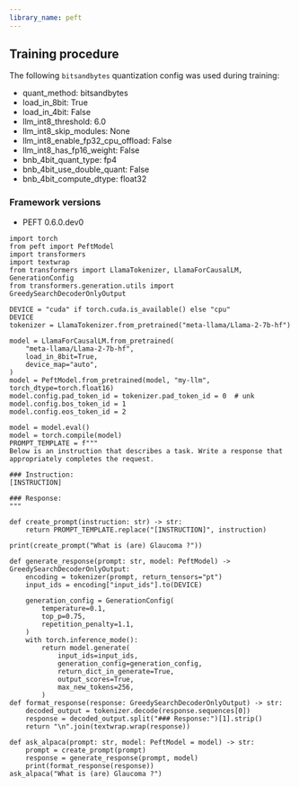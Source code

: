 ```yaml
---
library_name: peft
---
```

## Training procedure


The following `bitsandbytes` quantization config was used during training:
- quant_method: bitsandbytes
- load_in_8bit: True
- load_in_4bit: False
- llm_int8_threshold: 6.0
- llm_int8_skip_modules: None
- llm_int8_enable_fp32_cpu_offload: False
- llm_int8_has_fp16_weight: False
- bnb_4bit_quant_type: fp4
- bnb_4bit_use_double_quant: False
- bnb_4bit_compute_dtype: float32
### Framework versions


- PEFT 0.6.0.dev0
```
import torch
from peft import PeftModel
import transformers
import textwrap
from transformers import LlamaTokenizer, LlamaForCausalLM, GenerationConfig
from transformers.generation.utils import GreedySearchDecoderOnlyOutput
 
DEVICE = "cuda" if torch.cuda.is_available() else "cpu"
DEVICE
tokenizer = LlamaTokenizer.from_pretrained("meta-llama/Llama-2-7b-hf")
 
model = LlamaForCausalLM.from_pretrained(
    "meta-llama/Llama-2-7b-hf",
    load_in_8bit=True,
    device_map="auto",
)
model = PeftModel.from_pretrained(model, "my-llm", torch_dtype=torch.float16)
model.config.pad_token_id = tokenizer.pad_token_id = 0  # unk
model.config.bos_token_id = 1
model.config.eos_token_id = 2
 
model = model.eval()
model = torch.compile(model)
PROMPT_TEMPLATE = f"""
Below is an instruction that describes a task. Write a response that appropriately completes the request.
 
### Instruction:
[INSTRUCTION]
 
### Response:
"""

def create_prompt(instruction: str) -> str:
    return PROMPT_TEMPLATE.replace("[INSTRUCTION]", instruction)
 
print(create_prompt("What is (are) Glaucoma ?"))

def generate_response(prompt: str, model: PeftModel) -> GreedySearchDecoderOnlyOutput:
    encoding = tokenizer(prompt, return_tensors="pt")
    input_ids = encoding["input_ids"].to(DEVICE)
 
    generation_config = GenerationConfig(
        temperature=0.1,
        top_p=0.75,
        repetition_penalty=1.1,
    )
    with torch.inference_mode():
        return model.generate(
            input_ids=input_ids,
            generation_config=generation_config,
            return_dict_in_generate=True,
            output_scores=True,
            max_new_tokens=256,
        )
def format_response(response: GreedySearchDecoderOnlyOutput) -> str:
    decoded_output = tokenizer.decode(response.sequences[0])
    response = decoded_output.split("### Response:")[1].strip()
    return "\n".join(textwrap.wrap(response))

def ask_alpaca(prompt: str, model: PeftModel = model) -> str:
    prompt = create_prompt(prompt)
    response = generate_response(prompt, model)
    print(format_response(response))
ask_alpaca("What is (are) Glaucoma ?")
```
